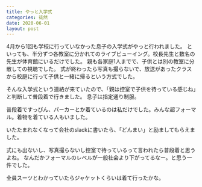 ```yaml
---
title: やっと入学式
categories: 徒然
date: 2020-06-01
layout: post
---
```


4月から1回も学校に行っていなかった息子の入学式がやっと行われました。
といっても、半分ずつ各教室に分かれてのライブビューイング。校長先生と数名の先生が体育館にいるだけでした。
親も各家庭1人までで、子供とは別の教室に分散しての視聴でした。
式が終わったら写真も撮らないで、放送があったクラスから校庭に行って子供と一緒に帰るという方式でした。

そんな入学式という連絡が来ていたので、「親は控室で子供を待っている感じね」と判断して普段着で行きました。
息子は指定通り制服。

普段着ですっぴん、パーカーとか着ているのは私だけでした。みんな超フォーマル。着物を着ている人もいました。

いたたまれなくなって会社のslackに書いたら、「どんまい」と励ましてもらえました。

式にも出ないし、写真撮らないし控室で待っているって言われたら普段着と思うよね。
なんだかフォーマルのレベルが一般社会より下がってるなー。と思う一件でした。

全員スーツとわかっていたらジャケットくらいは着て行ったかな。